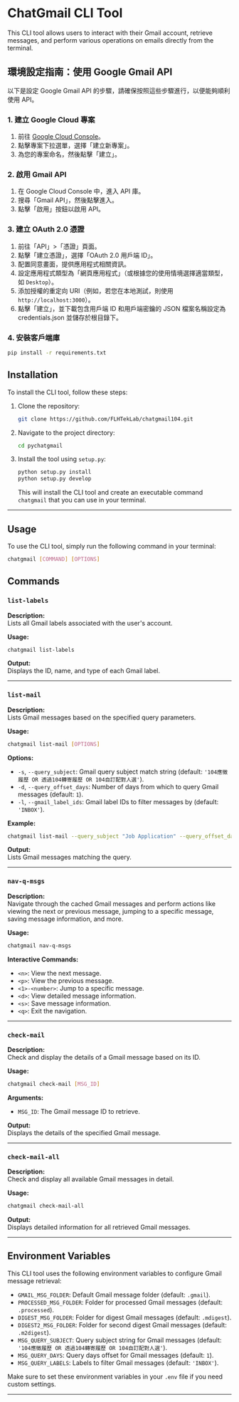 # ChatGmail CLI Tool

This CLI tool allows users to interact with their Gmail account, retrieve messages, and perform various operations on emails directly from the terminal.

## 環境設定指南：使用 Google Gmail API

以下是設定 Google Gmail API 的步驟，請確保按照這些步驟進行，以便能夠順利使用 API。

### 1. 建立 Google Cloud 專案

1. 前往 [Google Cloud Console](https://console.cloud.google.com/)。
2. 點擊專案下拉選單，選擇「建立新專案」。
3. 為您的專案命名，然後點擊「建立」。

### 2. 啟用 Gmail API

1. 在 Google Cloud Console 中，進入 API 庫。
2. 搜尋「Gmail API」，然後點擊進入。
3. 點擊「啟用」按鈕以啟用 API。

### 3. 建立 OAuth 2.0 憑證

1. 前往「API」>「憑證」頁面。
2. 點擊「建立憑證」，選擇「OAuth 2.0 用戶端 ID」。
3. 配置同意畫面，提供應用程式相關資訊。
4. 設定應用程式類型為「網頁應用程式」（或根據您的使用情境選擇適當類型，如 `Desktop`）。
5. 添加授權的重定向 URI（例如，若您在本地測試，則使用 `http://localhost:3000`）。
6. 點擊「建立」，並下載包含用戶端 ID 和用戶端密鑰的 JSON 檔案名稱設定為 credentials.json 並儲存於根目錄下。

### 4. 安裝客戶端庫

```bash
pip install -r requirements.txt

```


## Installation

To install the CLI tool, follow these steps:

1. Clone the repository:

   ```bash
   git clone https://github.com/FLHTekLab/chatgmail104.git
   ```

2. Navigate to the project directory:

   ```bash
   cd pychatgmail
   ```

3. Install the tool using `setup.py`:

   ```bash
   python setup.py install
   python setup.py develop
   ```

   This will install the CLI tool and create an executable command `chatgmail` that you can use in your terminal.

--- 

## Usage

To use the CLI tool, simply run the following command in your terminal:

```bash
chatgmail [COMMAND] [OPTIONS]
```

## Commands

### `list-labels`

**Description:**  
Lists all Gmail labels associated with the user's account.

**Usage:**

```bash
chatgmail list-labels
```

**Output:**  
Displays the ID, name, and type of each Gmail label.

---

### `list-mail`

**Description:**  
Lists Gmail messages based on the specified query parameters.

**Usage:**

```bash
chatgmail list-mail [OPTIONS]
```

**Options:**

- `-s`, `--query_subject`: Gmail query subject match string (default: `'104應徵履歷 OR 透過104轉寄履歷 OR 104自訂配對人選'`).
- `-d`, `--query_offset_days`: Number of days from which to query Gmail messages (default: `1`).
- `-l`, `--gmail_label_ids`: Gmail label IDs to filter messages by (default: `'INBOX'`).

**Example:**

```bash
chatgmail list-mail --query_subject "Job Application" --query_offset_days 7
```

**Output:**  
Lists Gmail messages matching the query.

---

### `nav-q-msgs`

**Description:**  
Navigate through the cached Gmail messages and perform actions like viewing the next or previous message, jumping to a specific message, saving message information, and more.

**Usage:**

```bash
chatgmail nav-q-msgs
```

**Interactive Commands:**

- `<n>`: View the next message.
- `<p>`: View the previous message.
- `<1>-<number>`: Jump to a specific message.
- `<d>`: View detailed message information.
- `<s>`: Save message information.
- `<q>`: Exit the navigation.

---

### `check-mail`

**Description:**  
Check and display the details of a Gmail message based on its ID.

**Usage:**

```bash
chatgmail check-mail [MSG_ID]
```

**Arguments:**

- `MSG_ID`: The Gmail message ID to retrieve.

**Output:**  
Displays the details of the specified Gmail message.

---

### `check-mail-all`

**Description:**  
Check and display all available Gmail messages in detail.

**Usage:**

```bash
chatgmail check-mail-all
```

**Output:**  
Displays detailed information for all retrieved Gmail messages.

---

## Environment Variables

This CLI tool uses the following environment variables to configure Gmail message retrieval:

- `GMAIL_MSG_FOLDER`: Default Gmail message folder (default: `.gmail`).
- `PROCESSED_MSG_FOLDER`: Folder for processed Gmail messages (default: `.processed`).
- `DIGEST_MSG_FOLDER`: Folder for digest Gmail messages (default: `.mdigest`).
- `DIGEST2_MSG_FOLDER`: Folder for second digest Gmail messages (default: `.m2digest`).
- `MSG_QUERY_SUBJECT`: Query subject string for Gmail messages (default: `'104應徵履歷 OR 透過104轉寄履歷 OR 104自訂配對人選'`).
- `MSG_QUERY_DAYS`: Query days offset for Gmail messages (default: `1`).
- `MSG_QUERY_LABELS`: Labels to filter Gmail messages (default: `'INBOX'`).

Make sure to set these environment variables in your `.env` file if you need custom settings.

---
